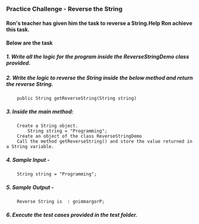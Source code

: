 ### Practice Challenge - Reverse the String

#### Ron's teacher has given him the task to reverse a String.Help Ron achieve this task.

#### Below are the task 

##### 1. Write all the logic for the program inside the ReverseStringDemo class provided.

##### 2. Write the logic to reverse the String  inside the below method and return the reverse String.

        public String getReverseString(String string)

##### 3. Inside the main method:

        Create a String object.
            String string = "Programming";
        Create an object of the class ReverseStringDemo
        Call the method getReverseString() and store the value returned in a String variable.

##### 4. Sample Input -

        String string = "Programming";

##### 5. Sample Output -

        Reverse String is  : gnimmargorP;

##### 6. Execute the test cases provided in the test folder.